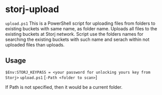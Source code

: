 # storj-upload
`upload.ps1` This is a PowerShell script for uploading files from folders to existing buckets with same name, as folder name.
Uploads all files to the existing buckets at Storj network.
Script use the folders names for searching the existing buckets with such name and serach within not uploaded files than uploads.

## Usage
`$Env:STORJ_KEYPASS = <your password for unlocking yours key from Storj>`
`upload.ps1` \[`-Path <folder to scan>`\]

If Path is not specified, then it would be a current folder.
